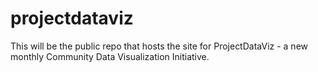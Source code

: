 # projectdataviz
This will be the public repo that hosts the site for ProjectDataViz - a new monthly Community Data Visualization Initiative.  
